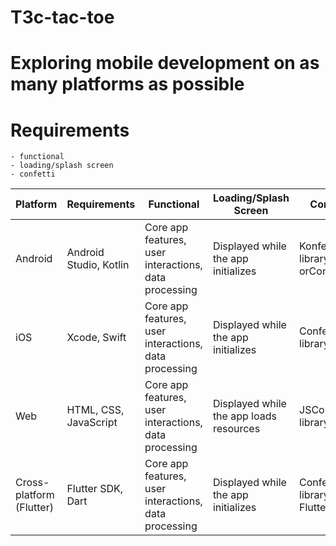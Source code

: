 # T3c-tac-toe

# Exploring mobile development on as many platforms as possible

# Requirements

    - functional
    - loading/splash screen
    - confetti

| Platform                 | Requirements           | Functional                                            | Loading/Splash Screen                   | Confetti                         | completed  <br/> functional/splashScreen/Confetti |
|--------------------------|------------------------|-------------------------------------------------------|-----------------------------------------|----------------------------------|---------------------------------------------------|
| Android                  | Android Studio, Kotlin | Core app features, user interactions, data processing | Displayed while the app initializes     | Konfetti library (XML orCompose) | - - -                                             |
| iOS                      | Xcode, Swift           | Core app features, user interactions, data processing | Displayed while the app initializes     | ConfettiSwift library            | - - -                                             |
| Web                      | HTML, CSS, JavaScript  | Core app features, user interactions, data processing | Displayed while the app loads resources | JSConfetti library               | - - -                                             |
| Cross-platform (Flutter) | Flutter SDK, Dart      | Core app features, user interactions, data processing | Displayed while the app initializes     | Confetti library for Flutter     | - - -                                             |